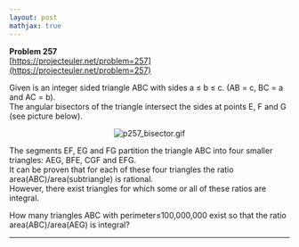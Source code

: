 ```yaml
---
layout: post
mathjax: true
---
```

**Problem 257**  
[https://projecteuler.net/problem=257](https://projecteuler.net/problem=257)

<span style="font-size:11pt;">
</span><p>Given is an integer sided triangle ABC with sides a ≤ b ≤ c. 
(AB = c, BC = a and AC = b).<br />
The angular bisectors of the triangle intersect the sides at points E, F and G (see picture below).
</p>
<div align="center">
<img src="project/images/p257_bisector.gif" class="dark_img" alt="p257_bisector.gif" /><br /></div>
<p>
The segments EF, EG and FG partition the triangle ABC into four smaller triangles: AEG, BFE, CGF and EFG.<br />
It can be proven that for each of these four triangles the ratio area(ABC)/area(subtriangle) is rational.<br />
However, there exist triangles for which some or all of these ratios are integral.
</p>
<p>
How many triangles ABC with perimeter≤100,000,000 exist so that the ratio area(ABC)/area(AEG) is integral?
</p>





---
